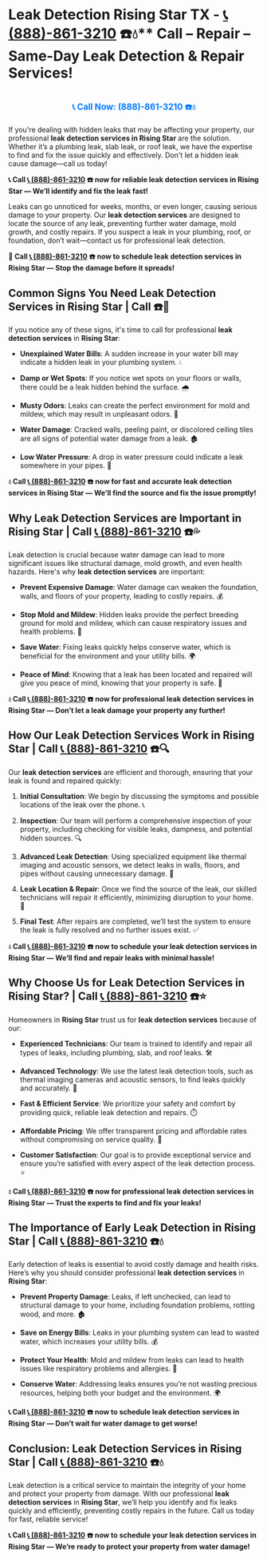 # Leak Detection Rising Star TX - [📞 (888)-861-3210](https://plumbing-texas-3210.netlify.app) ☎️💧** Call – Repair – Same-Day Leak Detection & Repair Services!
# 

<p align="center" style="font-size: 1.2em; font-weight: bold; margin: 20px 0;">
  <a href="https://plumbing-texas-3210.netlify.app" target="_blank" style="color: #007BFF; text-decoration: none;">📞 Call Now: (888)-861-3210 ☎️💧</a>
</p>

If you're dealing with hidden leaks that may be affecting your property, our professional **leak detection services in Rising Star** are the solution. Whether it’s a plumbing leak, slab leak, or roof leak, we have the expertise to find and fix the issue quickly and effectively. Don't let a hidden leak cause damage—call us today!

**📞 Call [📞 (888)-861-3210](https://plumbing-texas-3210.netlify.app) ☎️ now for reliable leak detection services in Rising Star — We’ll identify and fix the leak fast!**

Leaks can go unnoticed for weeks, months, or even longer, causing serious damage to your property. Our **leak detection services** are designed to locate the source of any leak, preventing further water damage, mold growth, and costly repairs. If you suspect a leak in your plumbing, roof, or foundation, don’t wait—contact us for professional leak detection.

**🚨 Call [📞 (888)-861-3210](https://plumbing-texas-3210.netlify.app) ☎️ now to schedule leak detection services in Rising Star — Stop the damage before it spreads!**

## **Common Signs You Need Leak Detection Services in Rising Star | Call  ☎️🔧**

If you notice any of these signs, it's time to call for professional **leak detection services** in **Rising Star**:

- **Unexplained Water Bills**: A sudden increase in your water bill may indicate a hidden leak in your plumbing system. 💧

- **Damp or Wet Spots**: If you notice wet spots on your floors or walls, there could be a leak hidden behind the surface. 🌧️

- **Musty Odors**: Leaks can create the perfect environment for mold and mildew, which may result in unpleasant odors. 🤢

- **Water Damage**: Cracked walls, peeling paint, or discolored ceiling tiles are all signs of potential water damage from a leak. 🏚️

- **Low Water Pressure**: A drop in water pressure could indicate a leak somewhere in your pipes. 🚰

**💧 Call [📞 (888)-861-3210](https://plumbing-texas-3210.netlify.app) ☎️ now for fast and accurate leak detection services in Rising Star — We’ll find the source and fix the issue promptly!**

## **Why Leak Detection Services are Important in Rising Star | Call [📞 (888)-861-3210](https://plumbing-texas-3210.netlify.app) ☎️💦**

Leak detection is crucial because water damage can lead to more significant issues like structural damage, mold growth, and even health hazards. Here's why **leak detection services** are important:

- **Prevent Expensive Damage**: Water damage can weaken the foundation, walls, and floors of your property, leading to costly repairs. 💰

- **Stop Mold and Mildew**: Hidden leaks provide the perfect breeding ground for mold and mildew, which can cause respiratory issues and health problems. 🌿

- **Save Water**: Fixing leaks quickly helps conserve water, which is beneficial for the environment and your utility bills. 🌍

- **Peace of Mind**: Knowing that a leak has been located and repaired will give you peace of mind, knowing that your property is safe. 🏡

**💧 Call [📞 (888)-861-3210](https://plumbing-texas-3210.netlify.app) ☎️ now for professional leak detection services in Rising Star — Don’t let a leak damage your property any further!**

## **How Our Leak Detection Services Work in Rising Star | Call [📞 (888)-861-3210](https://plumbing-texas-3210.netlify.app) ☎️🔍**

Our **leak detection services** are efficient and thorough, ensuring that your leak is found and repaired quickly:

1. **Initial Consultation**: We begin by discussing the symptoms and possible locations of the leak over the phone. 📞

2. **Inspection**: Our team will perform a comprehensive inspection of your property, including checking for visible leaks, dampness, and potential hidden sources. 🔍

3. **Advanced Leak Detection**: Using specialized equipment like thermal imaging and acoustic sensors, we detect leaks in walls, floors, and pipes without causing unnecessary damage. 🧪

4. **Leak Location & Repair**: Once we find the source of the leak, our skilled technicians will repair it efficiently, minimizing disruption to your home. 🔧

5. **Final Test**: After repairs are completed, we’ll test the system to ensure the leak is fully resolved and no further issues exist. ✅

**💧 Call [📞 (888)-861-3210](https://plumbing-texas-3210.netlify.app) ☎️ now to schedule your leak detection services in Rising Star — We’ll find and repair leaks with minimal hassle!**

## **Why Choose Us for Leak Detection Services in Rising Star? | Call [📞 (888)-861-3210](https://plumbing-texas-3210.netlify.app) ☎️⭐**

Homeowners in **Rising Star** trust us for **leak detection services** because of our:

- **Experienced Technicians**: Our team is trained to identify and repair all types of leaks, including plumbing, slab, and roof leaks. 🛠️

- **Advanced Technology**: We use the latest leak detection tools, such as thermal imaging cameras and acoustic sensors, to find leaks quickly and accurately. 📡

- **Fast & Efficient Service**: We prioritize your safety and comfort by providing quick, reliable leak detection and repairs. ⏱️

- **Affordable Pricing**: We offer transparent pricing and affordable rates without compromising on service quality. 💸

- **Customer Satisfaction**: Our goal is to provide exceptional service and ensure you’re satisfied with every aspect of the leak detection process. ⭐

**💧 Call [📞 (888)-861-3210](https://plumbing-texas-3210.netlify.app) ☎️ now for professional leak detection services in Rising Star — Trust the experts to find and fix your leaks!**

## **The Importance of Early Leak Detection in Rising Star | Call [📞 (888)-861-3210](https://plumbing-texas-3210.netlify.app) ☎️💧**

Early detection of leaks is essential to avoid costly damage and health risks. Here’s why you should consider professional **leak detection services** in **Rising Star**:

- **Prevent Property Damage**: Leaks, if left unchecked, can lead to structural damage to your home, including foundation problems, rotting wood, and more. 🏚️

- **Save on Energy Bills**: Leaks in your plumbing system can lead to wasted water, which increases your utility bills. 💰

- **Protect Your Health**: Mold and mildew from leaks can lead to health issues like respiratory problems and allergies. 🤧

- **Conserve Water**: Addressing leaks ensures you’re not wasting precious resources, helping both your budget and the environment. 🌍

**📞 Call [📞 (888)-861-3210](https://plumbing-texas-3210.netlify.app) ☎️ now to schedule leak detection services in Rising Star — Don’t wait for water damage to get worse!**

## **Conclusion: Leak Detection Services in Rising Star | Call [📞 (888)-861-3210](https://plumbing-texas-3210.netlify.app) ☎️💧**

Leak detection is a critical service to maintain the integrity of your home and protect your property from damage. With our professional **leak detection services** in **Rising Star**, we’ll help you identify and fix leaks quickly and efficiently, preventing costly repairs in the future. Call us today for fast, reliable service!

**📞 Call [📞 (888)-861-3210](https://plumbing-texas-3210.netlify.app) ☎️ now to schedule your leak detection services in Rising Star — We’re ready to protect your property from water damage!**
